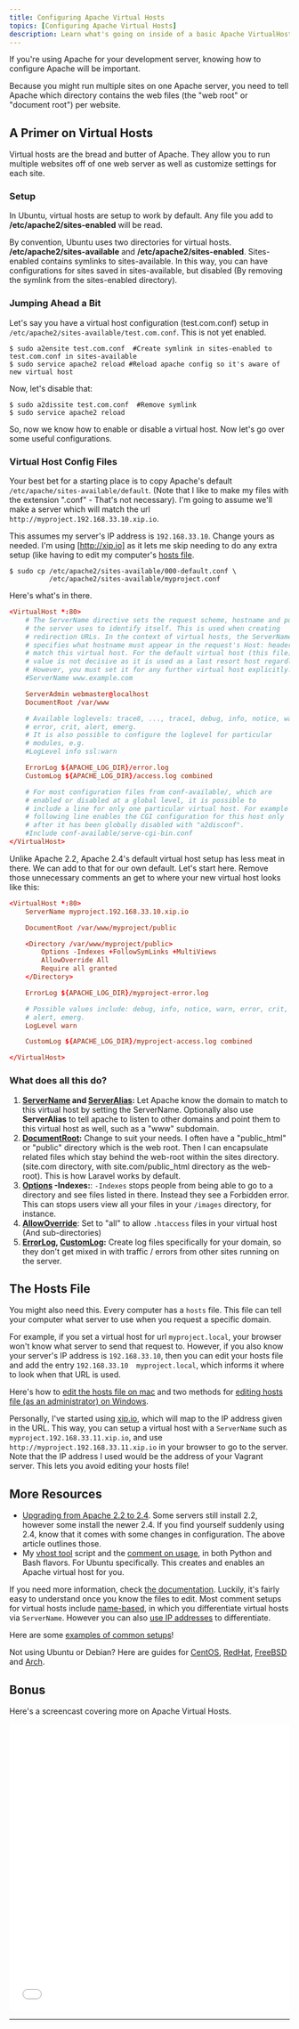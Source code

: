 ```yaml
---
title: Configuring Apache Virtual Hosts
topics: [Configuring Apache Virtual Hosts]
description: Learn what's going on inside of a basic Apache VirtualHost.
---
```


If you're using Apache for your development server, knowing how to configure Apache will be important.

Because you might run multiple sites on one Apache server, you need to tell Apache which directory contains the web files (the "web root" or "document root") per website.

## A Primer on Virtual Hosts

Virtual hosts are the bread and butter of Apache. They allow you to run multiple websites off of one web server as well as customize settings for each site.

### Setup

In Ubuntu, virtual hosts are setup to work by default. Any file you add to **/etc/apache2/sites-enabled** will be read.

By convention, Ubuntu uses two directories for virtual hosts. **/etc/apache2/sites-available** and **/etc/apache2/sites-enabled**. Sites-enabled contains symlinks to sites-available. In this way, you can have configurations for sites saved in sites-available, but disabled (By removing the symlink from the sites-enabled directory).

### Jumping Ahead a Bit

Let's say you have a virtual host configuration (test.com.conf) setup in `/etc/apache2/sites-available/test.com.conf`. This is not yet enabled.

```shell
$ sudo a2ensite test.com.conf  #Create symlink in sites-enabled to test.com.conf in sites-available
$ sudo service apache2 reload #Reload apache config so it's aware of new virtual host
```

Now, let's disable that:

    $ sudo a2dissite test.com.conf  #Remove symlink
    $ sudo service apache2 reload

So, now we know how to enable or disable a virtual host. Now let's go over some useful configurations.

### Virtual Host Config Files

Your best bet for a starting place is to copy Apache's default `/etc/apache/sites-available/default`. (Note that I like to make my files with the extension ".conf" - That's not necessary). I'm going to assume we'll make a server which will match the url `http://myproject.192.168.33.10.xip.io`. 

This assumes my server's IP address is `192.168.33.10`. Change yours as needed. I'm using [http://xip.io] as it lets me skip needing to do any extra setup (like having to edit my computer's [hosts file](http://en.wikipedia.org/wiki/Hosts_(file)).

```
$ sudo cp /etc/apache2/sites-available/000-default.conf \
          /etc/apache2/sites-available/myproject.conf
```

Here's what's in there.

```conf
<VirtualHost *:80>
    # The ServerName directive sets the request scheme, hostname and port that
    # the server uses to identify itself. This is used when creating
    # redirection URLs. In the context of virtual hosts, the ServerName
    # specifies what hostname must appear in the request's Host: header to
    # match this virtual host. For the default virtual host (this file) this
    # value is not decisive as it is used as a last resort host regardless.
    # However, you must set it for any further virtual host explicitly.
    #ServerName www.example.com

    ServerAdmin webmaster@localhost
    DocumentRoot /var/www

    # Available loglevels: trace8, ..., trace1, debug, info, notice, warn,
    # error, crit, alert, emerg.
    # It is also possible to configure the loglevel for particular
    # modules, e.g.
    #LogLevel info ssl:warn

    ErrorLog ${APACHE_LOG_DIR}/error.log
    CustomLog ${APACHE_LOG_DIR}/access.log combined

    # For most configuration files from conf-available/, which are
    # enabled or disabled at a global level, it is possible to
    # include a line for only one particular virtual host. For example the
    # following line enables the CGI configuration for this host only
    # after it has been globally disabled with "a2disconf".
    #Include conf-available/serve-cgi-bin.conf
</VirtualHost>
```

Unlike Apache 2.2, Apache 2.4's default virtual host setup has less meat in there. We can add to that for our own default. Let's start here. Remove those unnecessary comments an get to where your new virtual host looks like this:

```conf
<VirtualHost *:80>
    ServerName myproject.192.168.33.10.xip.io

    DocumentRoot /var/www/myproject/public

    <Directory /var/www/myproject/public>
        Options -Indexes +FollowSymLinks +MultiViews
        AllowOverride All
        Require all granted
    </Directory>

    ErrorLog ${APACHE_LOG_DIR}/myproject-error.log

    # Possible values include: debug, info, notice, warn, error, crit,
    # alert, emerg.
    LogLevel warn

    CustomLog ${APACHE_LOG_DIR}/myproject-access.log combined

</VirtualHost>
```

### What does all this do?

1. **[ServerName](http://httpd.apache.org/docs/2.4/mod/core.html#servername) and [ServerAlias](http://httpd.apache.org/docs/2.4/mod/core.html#serveralias):** Let Apache know the domain to match to this virtual host by setting the ServerName. Optionally also use **ServerAlias** to tell apache to listen to other domains and point them to this virtual host as well, such as a "www" subdomain.
2. **[DocumentRoot](http://httpd.apache.org/docs/current/mod/core.html#documentroot):** Change to suit your needs. I often have a "public_html" or "public" directory which is the web root. Then I can encapsulate related files which stay behind the web-root within the sites directory. (site.com directory, with site.com/public_html directory as the web-root). This is how Laravel works by default.
3. **[Options](http://httpd.apache.org/docs/current/mod/core.html#options) -Indexes:**: `-Indexes` stops people from being able to go to a directory and see files listed in there. Instead they see a Forbidden error. This can stops users view all your files in your `/images` directory, for instance. 
4. **[AllowOverride](http://httpd.apache.org/docs/current/mod/core.html#allowoverride)**: Set to "all" to allow `.htaccess` files in your virtual host (And sub-directories)
5. **[ErrorLog](http://httpd.apache.org/docs/current/mod/core.html#errorlog), [CustomLog](http://httpd.apache.org/docs/2.4/mod/mod_log_config.html#customlog):** Create log files specifically for your domain, so they don't get mixed in with traffic / errors from other sites running on the server.

## The Hosts File

You might also need this. Every computer has a `hosts` file. This file can tell your computer what server to use when you request a specific domain.

For example, if you set a virtual host for url `myproject.local`, your browser won't know what server to send that request to. However, if you also know your server's IP address is `192.168.33.10`, then you can edit your hosts file and add the entry `192.168.33.10  myproject.local`, which informs it where to look when that URL is used.

Here's how to [edit the hosts file on mac](http://osxdaily.com/2012/08/07/edit-hosts-file-mac-os-x/) and two methods for [editing hosts file (as an administrator) on Windows](http://www.petri.co.il/edit-hosts-file-windows-8.htm).

Personally, I've started using [xip.io](http://xip.io), which will map to the IP address given in the URL. This way, you can setup a virtual host with a `ServerName` such as `myproject.192.168.33.11.xip.io`, and use `http://myproject.192.168.33.11.xip.io` in your browser to go to the server. Note that the IP address I used would be the address of your Vagrant server. This lets you avoid editing your hosts file!


## More Resources

* [Upgrading from Apache 2.2 to 2.4](http://httpd.apache.org/docs/2.4/upgrading.html). Some servers still install 2.2, however some install the newer 2.4. If you find yourself suddenly using 2.4, know that it comes with some changes in configuration. The above article outlines those.
* My [vhost tool](https://gist.github.com/fideloper/2710970) script and the [comment on usage](https://gist.github.com/fideloper/2710970#comment-993649), in both Python and Bash flavors. For Ubuntu specifically. This creates and enables an Apache virtual host for you.


If you need more information, check [the documentation](https://httpd.apache.org/docs/2.4/vhosts/). Luckily, it's fairly easy to understand once you know the files to edit. Most comment setups for virtual hosts include [name-based](https://httpd.apache.org/docs/2.4/vhosts/name-based.html), in which you differentiate virtual hosts via `ServerName`. However you can also [use IP addresses](https://httpd.apache.org/docs/2.4/vhosts/ip-based.html) to differentiate.

Here are some [examples of common setups](https://httpd.apache.org/docs/2.4/vhosts/examples.html)!

Not using Ubuntu or Debian? Here are guides for [CentOS](https://www.digitalocean.com/community/articles/how-to-set-up-apache-virtual-hosts-on-centos-6), [RedHat](https://access.redhat.com/site/documentation/en-US/Red_Hat_Enterprise_Linux/4/html/Reference_Guide/s1-apache-virtualhosts.html), [FreeBSD](http://www5.us.freebsd.org/doc/handbook/network-apache.html#AEN39491) and [Arch](https://www.digitalocean.com/community/articles/how-to-set-up-apache-virtual-hosts-on-arch-linux).

## Bonus

Here's a screencast covering more on Apache Virtual Hosts.

<iframe src="//player.vimeo.com/video/87364924" width="100%" height="517" style="width:100%" frameborder="0" webkitallowfullscreen mozallowfullscreen allowfullscreen></iframe>

---
